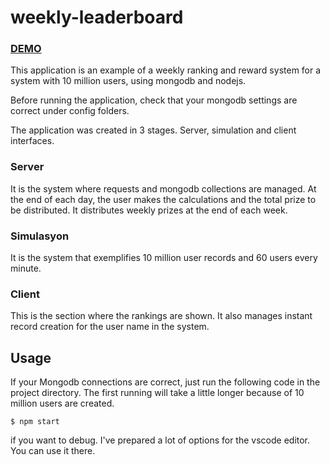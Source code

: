 weekly-leaderboard
==================

### [DEMO][]

[DEMO]: http://209.182.232.227:5000/index.html

This application is an example of a weekly ranking and reward system for a system with 10 million users, using mongodb and nodejs.

Before running the application, check that your mongodb settings are correct under config folders.

The application was created in 3 stages. Server, simulation and client interfaces.

### Server

It is the system where requests and mongodb collections are managed. At the end of each day, the user makes the calculations and the total prize to be distributed. It distributes weekly prizes at the end of each week.

### Simulasyon

It is the system that exemplifies 10 million user records and 60 users every minute.

### Client

This is the section where the rankings are shown. It also manages instant record creation for the user name in the system.


## Usage

If your Mongodb connections are correct, just run the following code in the project directory. The first running will take a little longer because of 10 million users are created.

```shell
$ npm start
```

if you want to debug. I've prepared a lot of options for the vscode editor. You can use it there.